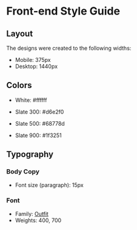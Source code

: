 # Front-end Style Guide

## Layout

The designs were created to the following widths:

- Mobile: 375px
- Desktop: 1440px

## Colors

- White: #ffffff

- Slate 300: #d6e2f0
- Slate 500: #68778d
- Slate 900: #1f3251

## Typography

### Body Copy

- Font size (paragraph): 15px

### Font

- Family: [Outfit](https://fonts.google.com/specimen/Outfit)
- Weights: 400, 700

